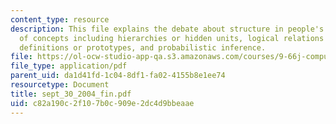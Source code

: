 ```yaml
---
content_type: resource
description: This file explains the debate about structure in people's mental representations
  of concepts including hierarchies or hidden units, logical relations or hidden units,
  definitions or prototypes, and probabilistic inference.
file: https://ol-ocw-studio-app-qa.s3.amazonaws.com/courses/9-66j-computational-cognitive-science-fall-2004/c82a190c2f107b0c909e2dc4d9bbeaae_sept_30_2004_fin.pdf
file_type: application/pdf
parent_uid: da1d41fd-1c04-8df1-fa02-4155b8e1ee74
resourcetype: Document
title: sept_30_2004_fin.pdf
uid: c82a190c-2f10-7b0c-909e-2dc4d9bbeaae
---
```

